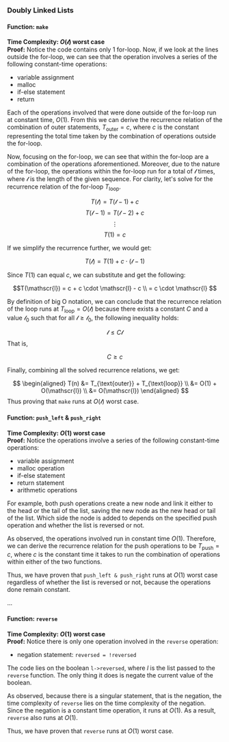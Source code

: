 ### Doubly Linked Lists

#### Function: `make`
**Time Complexity: $O(\mathscr{l})$ worst case**<br>
**Proof:** Notice the code contains only 1 for-loop. Now, if we look at the lines outside the for-loop, we can see that the operation involves a series of the following constant-time operations:
- variable assignment
- malloc
- if-else statement
- return

Each of the operations involved that were done outside of the for-loop run at constant time, $O(1)$. From this we can derive the recurrence relation of the combination of outer statements, $T_{\text{outer}} = c$, where $c$ is the constant representing the total time taken by the combination of operations outside the for-loop.

Now, focusing on the for-loop, we can see that within the for-loop are a combination of the operations aforementioned. Moreover, due to the nature of the for-loop, the operations within the for-loop run for a total of $\mathscr{l}$ times, where $\mathscr{l}$ is the length of the given sequence. For clarity, let's solve for the recurrence relation of the for-loop $T_{\text{loop}}$.

$$T(\mathscr{l}) = T(\mathscr{l}-1) + c  $$
$$T(\mathscr{l}-1) = T(\mathscr{l}-2) + c$$$$\vdots$$
$$T(1) = c$$

If we simplify the recurrence further, we would get:

$$T(\mathscr{l}) = T(1) + c \cdot (\mathscr{l} - 1)$$

Since $T(1)$ can equal $c$, we can substitute and get the following:

$$T(\mathscr{l}) = c + c \cdot \mathscr{l} - c \\ = c \cdot \mathscr{l}
$$

By definition of big O notation, we can conclude that the recurrence relation of the loop runs at $T_{\text{loop}} = O(\mathscr{l})$ because there exists a constant $C$ and a value $\mathscr{l}_0$ such that for all $\mathscr{l} \geq \mathscr{l}_0$, the following inequality holds:

$$\mathscr{l} \leq C\mathscr{l}$$
That is, 

$$
C \geq c
$$

Finally, combining all the solved recurrence relations, we get:

$$
\begin{aligned}
T(n) &= T_{\text{outer}} + T_{\text{loop}} \\ 
&= O(1) + O(\mathscr{l}) \\ 
&= O(\mathscr{l})
\end{aligned}
$$
Thus proving that `make` runs at $O(\mathscr{l})$ worst case. 

#### Function: `push_left` & `push_right`
**Time Complexity: $O(1)$ worst case**<br>
**Proof:** Notice the operations involve a series of the following constant-time operations:
- variable assignment
- malloc operation
- if-else statement
- return statement
- arithmetic operations

For example, both push operations create a new node and link it either to the head or the tail of the list, saving the new node as the new head or tail of the list. Which side the node is added to depends on the specified push operation and whether the list is reversed or not.

As observed, the operations involved run in constant time $O(1)$. Therefore, we can derive the recurrence relation for the push operations to be $T_{\text{push}}=c$, where $c$ is the constant time it takes to run the combination of operations within either of the two functions.

Thus, we have proven that `push_left & push_right` runs at $O(1)$ worst case regardless of whether the list is reversed or not, because the operations done remain constant.

...

#### Function: `reverse`
**Time Complexity: $O(1)$ worst case**<br>
**Proof:**  Notice there is only one operation involved in the `reverse` operation:
- negation statement: `reversed = !reversed`

The code lies on the boolean `l->reversed`, where $l$ is the list passed to the `reverse` function. The only thing it does is negate the current value of the boolean.

As observed, because there is a singular statement, that is the negation, the time complexity of `reverse` lies on the time complexity of the negation. Since the negation is a constant time operation, it runs at $O(1)$. As a result, `reverse` also runs at $O(1)$.

Thus, we have proven that `reverse` runs at $O(1)$ worst case.
